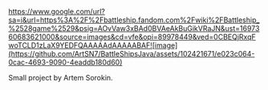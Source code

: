 https://www.google.com/url?sa=i&url=https%3A%2F%2Fbattleship.fandom.com%2Fwiki%2FBattleship_%2528game%2529&psig=AOvVaw3xBAd0BVAeAkBuGikVRaJN&ust=1697360683621000&source=images&cd=vfe&opi=89978449&ved=0CBEQjRxqFwoTCLD1zLaX9YEDFQAAAAAdAAAAABAF![image](https://github.com/ArtSN7/BattleShipsJava/assets/102421671/e023c064-0cac-4693-9090-4eaddb180d60)



Small project by Artem Sorokin.
